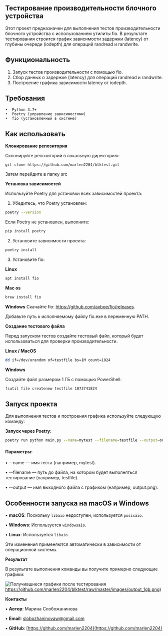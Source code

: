 
## Тестирование производительности блочного устройства


Этот проект предназначен для выполнения тестов производительности блочного устройства с использованием утилиты fio. В результате тестирования строится график зависимости задержки (latency) от глубины очереди (iodepth) для операций randread и randwrite.
## Функциональность
1.  Запуск тестов производительности с помощью fio.
2.  Сбор данных о задержке (latency) для операций randread и randwrite.
3.  Построение графика зависимости latency от iodepth.

## Требования
	•  Python 3.7+
	•  Poetry (управление зависимостями)
	•  fio (установленный в системе)

## Как использовать
**Клонирование репозитория**

Склонируйте репозиторий в локальную директорию:
``` 
git clone https://github.com/marlen2204/blktest.git
```
Затем перейдите в папку src

**Установка зависимостей**

Используйте Poetry для установки всех зависимостей проекта:

1.  Убедитесь, что Poetry установлен:
```bash 
poetry --version
```
Если Poetry не установлен, выполните:
```bash 
pip install poetry
```
2.  Установите зависимости проекта:
```bash 
poetry install
```
3. Установите fio:

**Linux**
```bash
apt install fio
```
**Mac os**
```bash
brew install fio
```
**Windows**
Скачайте fio: https://github.com/axboe/fio/releases. 

Добавьте путь к исполняемому файлу fio.exe в переменную PATH.

**Создание тестового файла**

Перед запуском тестов создайте тестовый файл, который будет использоваться для проверки производительности.

**Linux / MacOS**

```bash
dd if=/dev/urandom of=testfile bs=1M count=1024
```
**Windows**

Создайте файл размером 1 ГБ с помощью PowerShell:
```bash
fsutil file createnew testfile 1073741824
```
## Запуск проекта
Для выполнения тестов и построения графика используйте следующую команду:

**Запуск через Poetry:**

```bash
poetry run python main.py --name=mytest --filename=testfile --output=output.png
```

####  Параметры:

•  --name — имя теста (например, mytest).

•  --filename — путь до файла, на котором будет выполняться тестирование (например, testfile).

•  --output — имя выходного файла с графиком (например, output.png).


## Особенности запуска на macOS и Windows

• **macOS**: Поскольку `libaio` недоступен, используется `posixaio`.

• **Windows**: Используется `windowsaio`.

• **Linux**: Используется `libaio`.

Эти изменения применяются автоматически в зависимости от операционной системы.

**Результат**

В результате выполнения команды вы получите примерно следующие графики:

![Получившиеся графики после тестирования]()https://github.com/marlen2204/blktest/raw/master/images/output_1gb.png)


**Контакты**

•  **Автор**: Марина Слобожанинова

•  **Email**: slobozhaninovaw@gmail.com

•  **GitHub**: [https://github.com/marlen2204](https://github.com/marlen2204)
